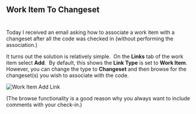 ## Work Item To Changeset
#
Today I received an email asking how to associate a work item with a changeset after all the code was checked in (without performing the association.)

It turns out the solution is relatively simple.  On the **Links** tab of the work item select **Add**.  By default, this shows the **Link Type** is set to **Work Item**.  However, you can change the type to **Changeset** and then browse for the changeset(s) you wish to associate with the code.

![Work Item Add Link](https://intellitect.com/wp-content/uploads/binary/AssociatingaWorkItemtoaChangesetAfterChe_7C22/WorkItemAddLink.jpg "Associating a Work Item to a Changeset After Checking in")

(The browse functionality is a good reason why you always want to include comments with your check-in.)
